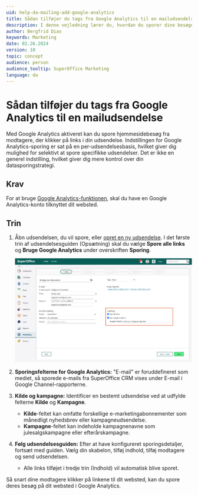 ```yaml
---
uid: help-da-mailing-add-google-analytics
title: Sådan tilføjer du tags fra Google Analytics til en mailudsendelse
description: I denne vejledning lærer du, hvordan du sporer dine besøgende.
author: Bergfrid Dias
keywords: Marketing
date: 02.26.2024
version: 10
topic: concept
audience: person
audience_tooltip: SuperOffice Marketing
language: da
---
```


# Sådan tilføjer du tags fra Google Analytics til en mailudsendelse

Med Google Analytics aktiveret kan du spore hjemmesidebesøg fra modtagere, der klikker på links i din udsendelse. Indstillingen for Google Analytics-sporing er sat på en per-udsendelsesbasis, hvilket giver dig mulighed for selektivt at spore specifikke udsendelser. Det er ikke en generel indstilling, hvilket giver dig mere kontrol over din datasporingstrategi.

## Krav

For at bruge [Google Analytics-funktionen][2], skal du have en Google Analytics-konto tilknyttet dit websted.

## Trin

1. Åbn udsendelsen, du vil spore, eller [opret en ny udsendelse][1]. I det første trin af udsendelsesguiden (Opsætning) skal du vælge **Spore alle links** og **Bruge Google Analytics** under overskriften **Sporing**.

    ![Vælg Google Analytics og spor alle links -screenshot][img1]

2. **Sporingsfelterne for Google Analytics:** "E-mail" er foruddefineret som mediet, så sporede e-mails fra SuperOffice CRM vises under E-mail i Google Channel-rapporterne.

3. **Kilde og kampagne:** Identificer en bestemt udsendelse ved at udfylde felterne **Kilde** og **Kampagne**.

    * **Kilde**-feltet kan omfatte forskellige e-marketingabonnementer som månedligt nyhedsbrev eller kampagneudsendelse.
    * **Kampagne**-feltet kan indeholde kampagnenavne som julesalgskampagne eller efterårskampagne.

4. **Følg udsendelsesguiden:** Efter at have konfigureret sporingsdetaljer, fortsæt med guiden. Vælg din skabelon, tilføj indhold, tilføj modtagere og send udsendelsen.

    * Alle links tilføjet i tredje trin (Indhold) vil automatisk blive sporet.

 Så snart dine modtagere klikker på linkene til dit websted, kan du spore deres besøg på dit websted i Google Analytics.

<!-- Referenced links -->
[1]: ../../mailing/learn/create/tutorial-email-mailing.md
[2]: index.md#google

<!-- Referenced images -->
[img1]: ../../../../media/loc/en/marketing/google-analytics-tag.png
